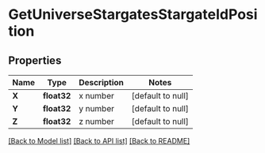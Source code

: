 # GetUniverseStargatesStargateIdPosition

## Properties
Name | Type | Description | Notes
------------ | ------------- | ------------- | -------------
**X** | **float32** | x number | [default to null]
**Y** | **float32** | y number | [default to null]
**Z** | **float32** | z number | [default to null]

[[Back to Model list]](../README.md#documentation-for-models) [[Back to API list]](../README.md#documentation-for-api-endpoints) [[Back to README]](../README.md)


